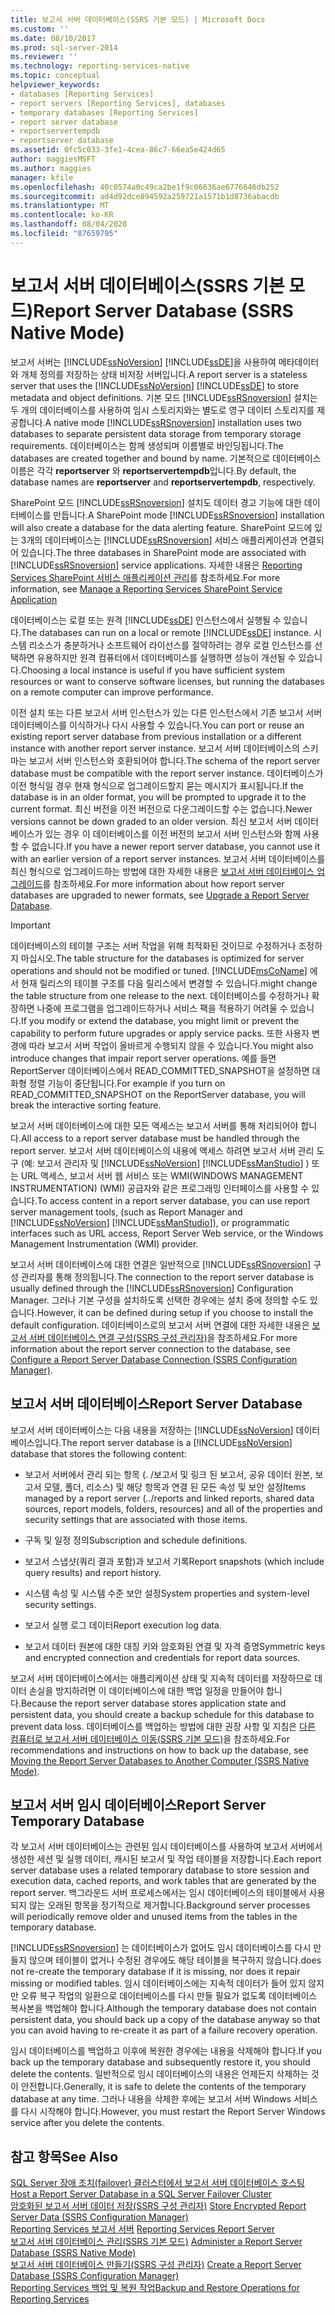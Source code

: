 ```yaml
---
title: 보고서 서버 데이터베이스(SSRS 기본 모드) | Microsoft Docs
ms.custom: ''
ms.date: 08/10/2017
ms.prod: sql-server-2014
ms.reviewer: ''
ms.technology: reporting-services-native
ms.topic: conceptual
helpviewer_keywords:
- databases [Reporting Services]
- report servers [Reporting Services], databases
- temporary databases [Reporting Services]
- report server database
- reportservertempdb
- reportserver database
ms.assetid: 0fc5c033-3fe1-4cea-86c7-66ea5e424d65
author: maggiesMSFT
ms.author: maggies
manager: kfile
ms.openlocfilehash: 40c0574a0c49ca2be1f9c06636ae6776646db252
ms.sourcegitcommit: ad4d92dce894592a259721a1571b1d8736abacdb
ms.translationtype: MT
ms.contentlocale: ko-KR
ms.lasthandoff: 08/04/2020
ms.locfileid: "87659795"
---
```

# <a name="report-server-database-ssrs-native-mode"></a><span data-ttu-id="d84e5-102">보고서 서버 데이터베이스(SSRS 기본 모드)</span><span class="sxs-lookup"><span data-stu-id="d84e5-102">Report Server Database (SSRS Native Mode)</span></span>
  <span data-ttu-id="d84e5-103">보고서 서버는 [!INCLUDE[ssNoVersion](../../includes/ssnoversion-md.md)] [!INCLUDE[ssDE](../../includes/ssde-md.md)]을 사용하여 메타데이터와 개체 정의를 저장하는 상태 비저장 서버입니다.</span><span class="sxs-lookup"><span data-stu-id="d84e5-103">A report server is a stateless server that uses the [!INCLUDE[ssNoVersion](../../includes/ssnoversion-md.md)] [!INCLUDE[ssDE](../../includes/ssde-md.md)] to store metadata and object definitions.</span></span> <span data-ttu-id="d84e5-104">기본 모드 [!INCLUDE[ssRSnoversion](../../includes/ssrsnoversion-md.md)] 설치는 두 개의 데이터베이스를 사용하여 임시 스토리지와는 별도로 영구 데이터 스토리지를 제공합니다.</span><span class="sxs-lookup"><span data-stu-id="d84e5-104">A native mode [!INCLUDE[ssRSnoversion](../../includes/ssrsnoversion-md.md)] installation uses two databases to separate persistent data storage from temporary storage requirements.</span></span> <span data-ttu-id="d84e5-105">데이터베이스는 함께 생성되며 이름별로 바인딩됩니다.</span><span class="sxs-lookup"><span data-stu-id="d84e5-105">The databases are created together and bound by name.</span></span> <span data-ttu-id="d84e5-106">기본적으로 데이터베이스 이름은 각각 **reportserver** 와 **reportservertempdb**입니다.</span><span class="sxs-lookup"><span data-stu-id="d84e5-106">By default, the database names are **reportserver** and **reportservertempdb**, respectively.</span></span>  
  
 <span data-ttu-id="d84e5-107">SharePoint 모드 [!INCLUDE[ssRSnoversion](../../includes/ssrsnoversion-md.md)] 설치도 데이터 경고 기능에 대한 데이터베이스를 만듭니다.</span><span class="sxs-lookup"><span data-stu-id="d84e5-107">A SharePoint mode [!INCLUDE[ssRSnoversion](../../includes/ssrsnoversion-md.md)] installation will also create a database for the data alerting feature.</span></span> <span data-ttu-id="d84e5-108">SharePoint 모드에 있는 3개의 데이터베이스는 [!INCLUDE[ssRSnoversion](../../includes/ssrsnoversion-md.md)] 서비스 애플리케이션과 연결되어 있습니다.</span><span class="sxs-lookup"><span data-stu-id="d84e5-108">The three databases in SharePoint mode are associated with [!INCLUDE[ssRSnoversion](../../includes/ssrsnoversion-md.md)] service applications.</span></span> <span data-ttu-id="d84e5-109">자세한 내용은 [Reporting Services SharePoint 서비스 애플리케이션 관리](../manage-a-reporting-services-sharepoint-service-application.md)를 참조하세요.</span><span class="sxs-lookup"><span data-stu-id="d84e5-109">For more information, see [Manage a Reporting Services SharePoint Service Application](../manage-a-reporting-services-sharepoint-service-application.md)</span></span>  
  
 <span data-ttu-id="d84e5-110">데이터베이스는 로컬 또는 원격 [!INCLUDE[ssDE](../../includes/ssde-md.md)] 인스턴스에서 실행될 수 있습니다.</span><span class="sxs-lookup"><span data-stu-id="d84e5-110">The databases can run on a local or remote [!INCLUDE[ssDE](../../includes/ssde-md.md)] instance.</span></span> <span data-ttu-id="d84e5-111">시스템 리소스가 충분하거나 소프트웨어 라이선스를 절약하려는 경우 로컬 인스턴스를 선택하면 유용하지만 원격 컴퓨터에서 데이터베이스를 실행하면 성능이 개선될 수 있습니다.</span><span class="sxs-lookup"><span data-stu-id="d84e5-111">Choosing a local instance is useful if you have sufficient system resources or want to conserve software licenses, but running the databases on a remote computer can improve performance.</span></span>  
  
 <span data-ttu-id="d84e5-112">이전 설치 또는 다른 보고서 서버 인스턴스가 있는 다른 인스턴스에서 기존 보고서 서버 데이터베이스를 이식하거나 다시 사용할 수 있습니다.</span><span class="sxs-lookup"><span data-stu-id="d84e5-112">You can port or reuse an existing report server database from previous installation or a different instance with another report server instance.</span></span> <span data-ttu-id="d84e5-113">보고서 서버 데이터베이스의 스키마는 보고서 서버 인스턴스와 호환되어야 합니다.</span><span class="sxs-lookup"><span data-stu-id="d84e5-113">The schema of the report server database must be compatible with the report server instance.</span></span> <span data-ttu-id="d84e5-114">데이터베이스가 이전 형식일 경우 현재 형식으로 업그레이드할지 묻는 메시지가 표시됩니다.</span><span class="sxs-lookup"><span data-stu-id="d84e5-114">If the database is in an older format, you will be prompted to upgrade it to the current format.</span></span> <span data-ttu-id="d84e5-115">최신 버전을 이전 버전으로 다운그레이드할 수는 없습니다.</span><span class="sxs-lookup"><span data-stu-id="d84e5-115">Newer versions cannot be down graded to an older version.</span></span> <span data-ttu-id="d84e5-116">최신 보고서 서버 데이터베이스가 있는 경우 이 데이터베이스를 이전 버전의 보고서 서버 인스턴스와 함께 사용할 수 없습니다.</span><span class="sxs-lookup"><span data-stu-id="d84e5-116">If you have a newer report server database, you cannot use it with an earlier version of a report server instances.</span></span> <span data-ttu-id="d84e5-117">보고서 서버 데이터베이스를 최신 형식으로 업그레이드하는 방법에 대한 자세한 내용은 [보고서 서버 데이터베이스 업그레이드](../install-windows/upgrade-a-report-server-database.md)를 참조하세요.</span><span class="sxs-lookup"><span data-stu-id="d84e5-117">For more information about how report server databases are upgraded to newer formats, see [Upgrade a Report Server Database](../install-windows/upgrade-a-report-server-database.md).</span></span>  
  
> [!IMPORTANT]  
>  <span data-ttu-id="d84e5-118">데이터베이스의 테이블 구조는 서버 작업을 위해 최적화된 것이므로 수정하거나 조정하지 마십시오.</span><span class="sxs-lookup"><span data-stu-id="d84e5-118">The table structure for the databases is optimized for server operations and should not be modified or tuned.</span></span> [!INCLUDE[msCoName](../../includes/msconame-md.md)] <span data-ttu-id="d84e5-119">에서 현재 릴리스의 테이블 구조를 다음 릴리스에서 변경할 수 있습니다.</span><span class="sxs-lookup"><span data-stu-id="d84e5-119">might change the table structure from one release to the next.</span></span> <span data-ttu-id="d84e5-120">데이터베이스를 수정하거나 확장하면 나중에 프로그램을 업그레이드하거나 서비스 팩을 적용하기 어려울 수 있습니다.</span><span class="sxs-lookup"><span data-stu-id="d84e5-120">If you modify or extend the database, you might limit or prevent the capability to perform future upgrades or apply service packs.</span></span> <span data-ttu-id="d84e5-121">또한 사용자 변경에 따라 보고서 서버 작업이 올바르게 수행되지 않을 수 있습니다.</span><span class="sxs-lookup"><span data-stu-id="d84e5-121">You might also introduce changes that impair report server operations.</span></span> <span data-ttu-id="d84e5-122">예를 들면 ReportServer 데이터베이스에서 READ_COMMITTED_SNAPSHOT을 설정하면 대화형 정렬 기능이 중단됩니다.</span><span class="sxs-lookup"><span data-stu-id="d84e5-122">For example if you turn on READ_COMMITTED_SNAPSHOT on the ReportServer database, you will break the interactive sorting feature.</span></span>  
  
 <span data-ttu-id="d84e5-123">보고서 서버 데이터베이스에 대한 모든 액세스는 보고서 서버를 통해 처리되어야 합니다.</span><span class="sxs-lookup"><span data-stu-id="d84e5-123">All access to a report server database must be handled through the report server.</span></span> <span data-ttu-id="d84e5-124">보고서 서버 데이터베이스의 내용에 액세스 하려면 보고서 서버 관리 도구 (예: 보고서 관리자 및 [!INCLUDE[ssNoVersion](../../includes/ssnoversion-md.md)] [!INCLUDE[ssManStudio](../../includes/ssmanstudio-md.md)] ) 또는 URL 액세스, 보고서 서버 웹 서비스 또는 WMI(WINDOWS MANAGEMENT INSTRUMENTATION) (WMI) 공급자와 같은 프로그래밍 인터페이스를 사용할 수 있습니다.</span><span class="sxs-lookup"><span data-stu-id="d84e5-124">To access content in a report server database, you can use report server management tools, (such as Report Manager and [!INCLUDE[ssNoVersion](../../includes/ssnoversion-md.md)] [!INCLUDE[ssManStudio](../../includes/ssmanstudio-md.md)]), or programmatic interfaces such as URL access, Report Server Web service, or the Windows Management Instrumentation (WMI) provider.</span></span>  
  
 <span data-ttu-id="d84e5-125">보고서 서버 데이터베이스에 대한 연결은 일반적으로 [!INCLUDE[ssRSnoversion](../../includes/ssrsnoversion-md.md)] 구성 관리자를 통해 정의됩니다.</span><span class="sxs-lookup"><span data-stu-id="d84e5-125">The connection to the report server database is usually defined through the [!INCLUDE[ssRSnoversion](../../includes/ssrsnoversion-md.md)] Configuration Manager.</span></span> <span data-ttu-id="d84e5-126">그러나 기본 구성을 설치하도록 선택한 경우에는 설치 중에 정의할 수도 있습니다.</span><span class="sxs-lookup"><span data-stu-id="d84e5-126">However, it can be defined during setup if you choose to install the default configuration.</span></span> <span data-ttu-id="d84e5-127">데이터베이스로의 보고서 서버 연결에 대한 자세한 내용은 [보고서 서버 데이터베이스 연결 구성&#40;SSRS 구성 관리자&#41;](../../sql-server/install/configure-a-report-server-database-connection-ssrs-configuration-manager.md)을 참조하세요.</span><span class="sxs-lookup"><span data-stu-id="d84e5-127">For more information about the report server connection to the database, see [Configure a Report Server Database Connection  &#40;SSRS Configuration Manager&#41;](../../sql-server/install/configure-a-report-server-database-connection-ssrs-configuration-manager.md).</span></span>  
  
## <a name="report-server-database"></a><span data-ttu-id="d84e5-128">보고서 서버 데이터베이스</span><span class="sxs-lookup"><span data-stu-id="d84e5-128">Report Server Database</span></span>  
 <span data-ttu-id="d84e5-129">보고서 서버 데이터베이스는 다음 내용을 저장하는 [!INCLUDE[ssNoVersion](../../includes/ssnoversion-md.md)] 데이터베이스입니다.</span><span class="sxs-lookup"><span data-stu-id="d84e5-129">The report server database is a [!INCLUDE[ssNoVersion](../../includes/ssnoversion-md.md)] database that stores the following content:</span></span>  
  
-   <span data-ttu-id="d84e5-130">보고서 서버에서 관리 되는 항목 (. /보고서 및 링크 된 보고서, 공유 데이터 원본, 보고서 모델, 폴더, 리소스) 및 해당 항목과 연결 된 모든 속성 및 보안 설정</span><span class="sxs-lookup"><span data-stu-id="d84e5-130">Items managed by a report server (../reports and linked reports, shared data sources, report models, folders, resources) and all of the properties and security settings that are associated with those items.</span></span>  
  
-   <span data-ttu-id="d84e5-131">구독 및 일정 정의</span><span class="sxs-lookup"><span data-stu-id="d84e5-131">Subscription and schedule definitions.</span></span>  
  
-   <span data-ttu-id="d84e5-132">보고서 스냅샷(쿼리 결과 포함)과 보고서 기록</span><span class="sxs-lookup"><span data-stu-id="d84e5-132">Report snapshots (which include query results) and report history.</span></span>  
  
-   <span data-ttu-id="d84e5-133">시스템 속성 및 시스템 수준 보안 설정</span><span class="sxs-lookup"><span data-stu-id="d84e5-133">System properties and system-level security settings.</span></span>  
  
-   <span data-ttu-id="d84e5-134">보고서 실행 로그 데이터</span><span class="sxs-lookup"><span data-stu-id="d84e5-134">Report execution log data.</span></span>  
  
-   <span data-ttu-id="d84e5-135">보고서 데이터 원본에 대한 대칭 키와 암호화된 연결 및 자격 증명</span><span class="sxs-lookup"><span data-stu-id="d84e5-135">Symmetric keys and encrypted connection and credentials for report data sources.</span></span>  
  
 <span data-ttu-id="d84e5-136">보고서 서버 데이터베이스에서는 애플리케이션 상태 및 지속적 데이터를 저장하므로 데이터 손실을 방지하려면 이 데이터베이스에 대한 백업 일정을 만들어야 합니다.</span><span class="sxs-lookup"><span data-stu-id="d84e5-136">Because the report server database stores application state and persistent data, you should create a backup schedule for this database to prevent data loss.</span></span> <span data-ttu-id="d84e5-137">데이터베이스를 백업하는 방법에 대한 권장 사항 및 지침은 [다른 컴퓨터로 보고서 서버 데이터베이스 이동&#40;SSRS 기본 모드&#41;](moving-the-report-server-databases-to-another-computer-ssrs-native-mode.md)을 참조하세요.</span><span class="sxs-lookup"><span data-stu-id="d84e5-137">For recommendations and instructions on how to back up the database, see [Moving the Report Server Databases to Another Computer &#40;SSRS Native Mode&#41;](moving-the-report-server-databases-to-another-computer-ssrs-native-mode.md).</span></span>  
  
## <a name="report-server-temporary-database"></a><span data-ttu-id="d84e5-138">보고서 서버 임시 데이터베이스</span><span class="sxs-lookup"><span data-stu-id="d84e5-138">Report Server Temporary Database</span></span>  
 <span data-ttu-id="d84e5-139">각 보고서 서버 데이터베이스는 관련된 임시 데이터베이스를 사용하여 보고서 서버에서 생성한 세션 및 실행 데이터, 캐시된 보고서 및 작업 테이블을 저장합니다.</span><span class="sxs-lookup"><span data-stu-id="d84e5-139">Each report server database uses a related temporary database to store session and execution data, cached reports, and work tables that are generated by the report server.</span></span> <span data-ttu-id="d84e5-140">백그라운드 서버 프로세스에서는 임시 데이터베이스의 테이블에서 사용되지 않는 오래된 항목을 정기적으로 제거합니다.</span><span class="sxs-lookup"><span data-stu-id="d84e5-140">Background server processes will periodically remove older and unused items from the tables in the temporary database.</span></span>  
  
 [!INCLUDE[ssRSnoversion](../../includes/ssrsnoversion-md.md)] <span data-ttu-id="d84e5-141">는 데이터베이스가 없어도 임시 데이터베이스를 다시 만들지 않으며 테이블이 없거나 수정된 경우에도 해당 테이블을 복구하지 않습니다.</span><span class="sxs-lookup"><span data-stu-id="d84e5-141">does not re-create the temporary database if it is missing, nor does it repair missing or modified tables.</span></span> <span data-ttu-id="d84e5-142">임시 데이터베이스에는 지속적 데이터가 들어 있지 않지만 오류 복구 작업의 일환으로 데이터베이스를 다시 만들 필요가 없도록 데이터베이스 복사본을 백업해야 합니다.</span><span class="sxs-lookup"><span data-stu-id="d84e5-142">Although the temporary database does not contain persistent data, you should back up a copy of the database anyway so that you can avoid having to re-create it as part of a failure recovery operation.</span></span>  
  
 <span data-ttu-id="d84e5-143">임시 데이터베이스를 백업하고 이후에 복원한 경우에는 내용을 삭제해야 합니다.</span><span class="sxs-lookup"><span data-stu-id="d84e5-143">If you back up the temporary database and subsequently restore it, you should delete the contents.</span></span> <span data-ttu-id="d84e5-144">일반적으로 임시 데이터베이스의 내용은 언제든지 삭제하는 것이 안전합니다.</span><span class="sxs-lookup"><span data-stu-id="d84e5-144">Generally, it is safe to delete the contents of the temporary database at any time.</span></span> <span data-ttu-id="d84e5-145">그러나 내용을 삭제한 후에는 보고서 서버 Windows 서비스를 다시 시작해야 합니다.</span><span class="sxs-lookup"><span data-stu-id="d84e5-145">However, you must restart the Report Server Windows service after you delete the contents.</span></span>  
  
## <a name="see-also"></a><span data-ttu-id="d84e5-146">참고 항목</span><span class="sxs-lookup"><span data-stu-id="d84e5-146">See Also</span></span>  
 <span data-ttu-id="d84e5-147">[SQL Server 장애 조치(failover) 클러스터에서 보고서 서버 데이터베이스 호스팅](../install-windows/host-a-report-server-database-in-a-sql-server-failover-cluster.md) </span><span class="sxs-lookup"><span data-stu-id="d84e5-147">[Host a Report Server Database in a SQL Server Failover Cluster](../install-windows/host-a-report-server-database-in-a-sql-server-failover-cluster.md) </span></span>  
 <span data-ttu-id="d84e5-148">[암호화된 보고서 서버 데이터 저장&#40;SSRS 구성 관리자&#41;](../install-windows/ssrs-encryption-keys-store-encrypted-report-server-data.md) </span><span class="sxs-lookup"><span data-stu-id="d84e5-148">[Store Encrypted Report Server Data &#40;SSRS Configuration Manager&#41;](../install-windows/ssrs-encryption-keys-store-encrypted-report-server-data.md) </span></span>  
 <span data-ttu-id="d84e5-149">[Reporting Services 보고서 서버](../reporting-services-report-server.md) </span><span class="sxs-lookup"><span data-stu-id="d84e5-149">[Reporting Services Report Server](../reporting-services-report-server.md) </span></span>  
 <span data-ttu-id="d84e5-150">[보고서 서버 데이터베이스 관리&#40;SSRS 기본 모드&#41;](report-server-database-ssrs-native-mode.md) </span><span class="sxs-lookup"><span data-stu-id="d84e5-150">[Administer a Report Server Database &#40;SSRS Native Mode&#41;](report-server-database-ssrs-native-mode.md) </span></span>  
 <span data-ttu-id="d84e5-151">[보고서 서버 데이터베이스 만들기&#40;SSRS 구성 관리자&#41;](../../sql-server/install/create-a-report-server-database-ssrs-configuration-manager.md) </span><span class="sxs-lookup"><span data-stu-id="d84e5-151">[Create a Report Server Database  &#40;SSRS Configuration Manager&#41;](../../sql-server/install/create-a-report-server-database-ssrs-configuration-manager.md) </span></span>  
 [<span data-ttu-id="d84e5-152">Reporting Services 백업 및 복원 작업</span><span class="sxs-lookup"><span data-stu-id="d84e5-152">Backup and Restore Operations for Reporting Services</span></span>](../install-windows/backup-and-restore-operations-for-reporting-services.md)  
  
  
